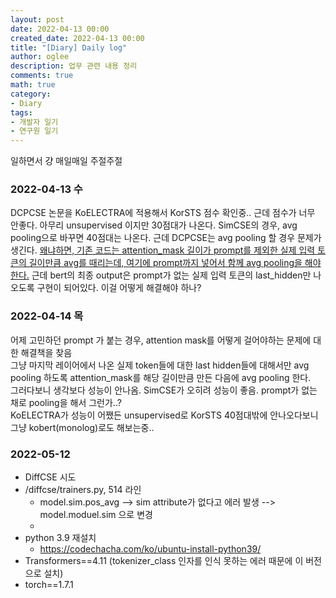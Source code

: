 ```yaml
---
layout: post
date: 2022-04-13 00:00
created_date: 2022-04-13 00:00
title: "[Diary] Daily log"
author: oglee
description: 업무 관련 내용 정리
comments: true
math: true
category:
- Diary
tags:
- 개발자 일기
- 연구원 일기
---
```


일하면서 걍 매일매일 주절주절
 <!--more-->

### 2022-04-13 수

DCPCSE 논문을 KoELECTRA에 적용해서 KorSTS 점수 확인중.. 근데 점수가 너무 안좋다. 
아무리 unsupervised 이지만 30점대가 나온다.
SimCSE의 경우, avg pooling으로 바꾸면 40점대는 나온다.
근데 DCPCSE는 avg pooling 할 경우 문제가 생긴다.
<u>왜냐하면, 기존 코드는 attention_mask 길이가 prompt를 제외한 실제 입력 토큰의 길이만큼 avg를 때리는데, 여기에 prompt까지 넣어서 함께 avg pooling을 해야한다.</u>
근데 bert의 최종 output은 prompt가 없는 실제 입력 토큰의 last_hidden만 나오도록 구현이 되어있다.
이걸 어떻게 해결해야 하나?

### 2022-04-14 목

어제 고민하던 prompt 가 붙는 경우, attention mask를 어떻게 걸어야하는 문제에 대한 해결책을 찾음<br>
그냥 마지막 레이어에서 나온 실제 token들에 대한 last hidden들에 대해서만 avg pooling 하도록 attention_mask를 해당 길이만큼 만든 다음에 avg pooling 한다.<br>
그러다보니 생각보다 성능이 안나옴. SimCSE가 오히려 성능이 좋음. prompt가 없는 채로 pooling을 해서 그런가..? <br>
KoELECTRA가 성능이 어쨌든 unsupervised로 KorSTS 40점대밖에 안나오다보니 그냥 kobert(monolog)로도 해보는중..

### 2022-05-12
- DiffCSE 시도
- /diffcse/trainers.py, 514 라인
  -  model.sim.pos_avg --> sim attribute가 없다고 에러 발생 --> model.moduel.sim 으로 변경
  -  
- python 3.9 재설치
  - https://codechacha.com/ko/ubuntu-install-python39/
- Transformers==4.11 (tokenizer_class 인자를 인식 못하는 에러 때문에 이 버전으로 설치)
- torch==1.7.1
